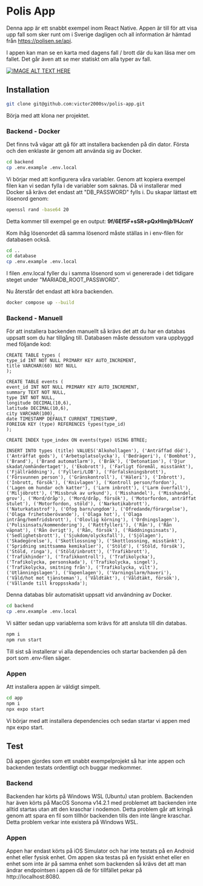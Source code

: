 # Polis App
Denna app är ett snabbt exempel inom React Native. Appen är till för att visa upp fall som sker runt om i Sverige dagligen och all information är hämtad från https://polisen.se/api.

I appen kan man se en karta med dagens fall / brott där du kan läsa mer om fallet. Det går även att se mer statiskt om alla typer av fall.

[![IMAGE ALT TEXT HERE](https://img.youtube.com/vi/qs2dLSb7rCA/0.jpg)](https://www.youtube.com/watch?v=qs2dLSb7rCA)

## Installation
```bash
git clone git@github.com:victor2000sv/polis-app.git
```
Börja med att klona ner projektet.
### Backend - Docker
Det finns två vägar att gå för att installera backenden på din dator. Första och den enklaste är genom att använda sig av Docker.
```bash
cd backend
cp .env.example .env.local
```
Vi börjar med att konfigurera våra variabler. Genom att kopiera exempel filen kan vi sedan fylla i de variabler som saknas. Då vi installerar med Docker så krävs det endast att "DB_PASSWORD" fylls i. Du skapar lättast ett lösenord genom:
```bash
openssl rand -base64 20
```
Detta kommer till exempel ge en output: **9f/6Ef5F+sSR+pQxHImjb1HJcmY**

Kom ihåg lösenordet då samma lösenord måste ställas in i env-filen för databasen också.
```bash
cd ..
cd database
cp .env.example .env.local
```
I filen .env.local fyller du i samma lösenord som vi genererade i det tidigare steget under "MARIADB_ROOT_PASSWORD".

Nu återstår det endast att köra backenden.
```bash
docker compose up --build
```
### Backend - Manuell
För att installera backenden manuellt så krävs det att du har en databas uppsatt som du har tillgång till. Databasen måste dessutom vara uppbyggd med följande kod:
```MySQL
CREATE TABLE types (
type_id INT NOT NULL PRIMARY KEY AUTO_INCREMENT,
title VARCHAR(60) NOT NULL
);

CREATE TABLE events (
event_id INT NOT NULL PRIMARY KEY AUTO_INCREMENT,
summary TEXT NOT NULL,
type INT NOT NULL,
longitude DECIMAL(10,6),
latitude DECIMAL(10,6),
city VARCHAR(100),
date TIMESTAMP DEFAULT CURRENT_TIMESTAMP,
FOREIGN KEY (type) REFERENCES types(type_id)
);

CREATE INDEX type_index ON events(type) USING BTREE;

INSERT INTO types (title) VALUES('Alkohollagen'), ('Anträffad död'), ('Anträffat gods'), ('Arbetsplatsolycka'), ('Bedrägeri'), ('Bombhot'), ('Brand'), ('Brand automatlarm'), ('Bråk'), ('Detonation'), ('Djur skadat/omhändertaget'), ('Ekobrott'), ('Farligt föremål, misstänkt'), ('Fjällräddning'), ('Fylleri/LOB'), ('Förfalskningsbrott'), ('Försvunnen person'), ('Gränskontroll'), ('Häleri'), ('Inbrott'), ('Inbrott, försök'), ('Knivlagen'), ('Kontroll person/fordon'), ('Lagen om hundar och katter'), ('Larm inbrott'), ('Larm överfall'), ('Miljöbrott'), ('Missbruk av urkund'), ('Misshandel'), ('Misshandel, grov'), ('Mord/dråp'), ('Mord/dråp, försök'), ('Motorfordon, anträffat stulet'), ('Motorfordon, stöld'), ('Narkotikabrott'), ('Naturkatastrof'), ('Ofog barn/ungdom'), ('Ofredande/förargelse'), ('Olaga frihetsberövande'), ('Olaga hot'), ('Olaga intrång/hemfridsbrott'), ('Olovlig körning'), ('Ordningslagen'), ('Polisinsats/kommendering'), ('Rattfylleri'), ('Rån'), ('Rån väpnat'), ('Rån övrigt'), ('Rån, försök'), ('Räddningsinsats'), ('Sedlighetsbrott'), ('Sjukdom/olycksfall'), ('Sjölagen'), ('Skadegörelse'), ('Skottlossning'), ('Skottlossning, misstänkt'), ('Spridning smittsamma kemikalier'), ('Stöld'), ('Stöld, försök'), ('Stöld, ringa'), ('Stöld/inbrott'), ('Trafikbrott'), ('Trafikhinder'), ('Trafikkontroll'), ('Trafikolycka'), ('Trafikolycka, personskada'), ('Trafikolycka, singel'), ('Trafikolycka, smitning från'), ('Trafikolycka, vilt'), ('Utlänningslagen'), ('Vapenlagen'), ('Varningslarm/haveri'), ('Våld/hot mot tjänsteman'), ('Våldtäkt'), ('Våldtäkt, försök'), ('Vållande till kroppsskada');
```
Denna databas blir automatiskt uppsatt vid användning av Docker. 
```bash
cd backend
cp .env.example .env.local
```
Vi sätter sedan upp variablerna som krävs för att ansluta till din databas.
```bash
npm i
npm run start
```
Till sist så installerar vi alla dependencies och startar backenden på den port som .env-filen säger.

### Appen
Att installera appen är väldigt simpelt.
```bash
cd app
npm i
npx expo start
```
Vi börjar med att installera dependencies och sedan startar vi appen med npx expo start.

## Test
Då appen gjordes som ett snabbt exempelprojekt så har inte appen och backenden testats ordentligt och buggar medkommer.
### Backend
Backenden har körts på Windows WSL (Ubuntu) utan problem. Backenden har även körts på MacOS Sonoma v14.2.1 med problemet att backenden inte alltid startas utan att den kraschar i nodemon. Detta problem går att kringå genom att spara en fil som tillhör backenden tills den inte längre kraschar. Detta problem verkar inte existera på Windows WSL.

### Appen
Appen har endast körts på iOS Simulator och har inte testats på en Android enhet eller fysisk enhet. Om appen ska testas på en fysiskt enhet eller en enhet som inte är på samma enhet som backenden så krävs det att man ändrar endpointsen i appen då de för tillfället pekar på http://localhost:8080. 
